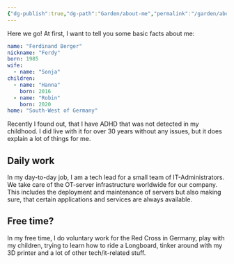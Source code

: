 ```yaml
---
{"dg-publish":true,"dg-path":"Garden/about-me","permalink":"/garden/about-me/","noteIcon":"","created":"2024-06-15 00:51","updated":"2024-07-09 08:26"}
---
```


Here we go! At first, I want to tell you some basic facts about me:

```yaml
name: "Ferdinand Berger"
nickname: "Ferdy"
born: 1985
wife:
  - name: "Sonja"
children:
  - name: "Hanna"
    born: 2016
  - name: "Robin"
    born: 2020
home: "South-West of Germany"
```

Recently I found out, that I have ADHD that was not detected in my childhood. I did live with it for over 30 years without any issues, but it does explain a lot of things for me.
## Daily work
In my day-to-day job, I am a tech lead for a small team of IT-Administrators. We take care of the OT-server infrastructure worldwide for our company. This includes the deployment and maintenance of servers but also making sure, that certain applications and services are always available.
## Free time?
In my free time, I do voluntary work for the Red Cross in Germany, play with my children, trying to learn how to ride a Longboard, tinker around with my 3D printer and a lot of other tech/it-related stuff.
